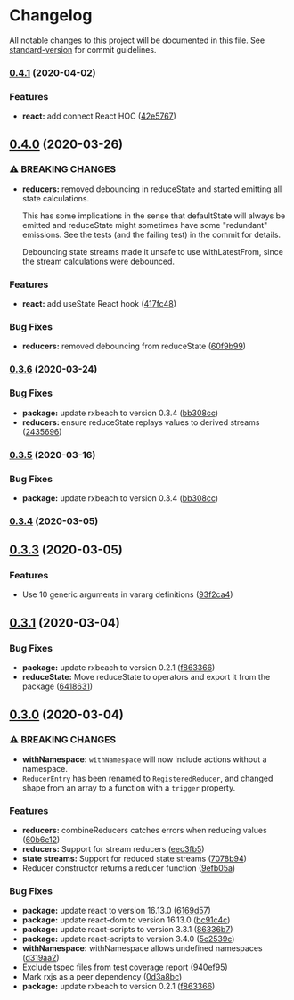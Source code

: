 # Changelog

All notable changes to this project will be documented in this file. See [standard-version](https://github.com/conventional-changelog/standard-version) for commit guidelines.

### [0.4.1](https://github.com/ardoq/rxbeach/compare/v0.4.0...v0.4.1) (2020-04-02)


### Features

* **react:** add connect React HOC ([42e5767](https://github.com/ardoq/rxbeach/commit/42e5767d105639005fb6145e38cebdcdfb6d5f66))

## [0.4.0](https://github.com/ardoq/rxbeach/compare/v0.3.6...v0.4.0) (2020-03-26)


### ⚠ BREAKING CHANGES

* **reducers:** removed debouncing in reduceState and started
  emitting all state calculations.

  This has some implications in the sense that defaultState will
  always be emitted and reduceState might sometimes have some
  "redundant" emissions. See the tests (and the failing test)
  in the commit for details.

  Debouncing state streams made it unsafe to use withLatestFrom,
  since the stream calculations were debounced.

### Features

* **react:** add useState React hook ([417fc48](https://github.com/ardoq/rxbeach/commit/417fc486af4841829d5609ed39b9e0bb36fd5a86))


### Bug Fixes

* **reducers:** removed debouncing from reduceState ([60f9b99](https://github.com/ardoq/rxbeach/commit/60f9b99b3bfcf402865063a1ac8592504fafa87a))

### [0.3.6](https://github.com/ardoq/rxbeach/compare/v0.3.3...v0.3.6) (2020-03-24)


### Bug Fixes

* **package:** update rxbeach to version 0.3.4 ([bb308cc](https://github.com/ardoq/rxbeach/commit/bb308ccfecf8ee6259de0e5111bf1ecb76b6825d))
* **reducers:** ensure reduceState replays values to derived streams ([2435696](https://github.com/ardoq/rxbeach/commit/24356969574536ea8aa223b0f9f880edb54b4807))

### [0.3.5](https://github.com/ardoq/rxbeach/compare/v0.3.4...v0.3.5) (2020-03-16)


### Bug Fixes

* **package:** update rxbeach to version 0.3.4 ([bb308cc](https://github.com/ardoq/rxbeach/commit/bb308ccfecf8ee6259de0e5111bf1ecb76b6825d))

### [0.3.4](https://github.com/ardoq/rxbeach/compare/v0.3.3...v0.3.4) (2020-03-05)

## [0.3.3](https://github.com/ardoq/rxbeach/compare/v0.2.1...v0.3.3) (2020-03-05)


### Features

* Use 10 generic arguments in vararg definitions ([93f2ca4](https://github.com/ardoq/rxbeach/commit/93f2ca417655a572f2a7153e6cc9bed6f89b877c))

## [0.3.1](https://github.com/ardoq/rxbeach/compare/v0.2.1...v0.3.1) (2020-03-04)


### Bug Fixes

* **package:** update rxbeach to version 0.2.1 ([f863366](https://github.com/ardoq/rxbeach/commit/f863366dac743a5f48906bb2ba83934d4dbe7410))
* **reduceState:** Move reduceState to operators and export it from the package ([6418631](https://github.com/ardoq/rxbeach/commit/6418631f9c3b1d8a75cac8477e8a4cd0dc1a27fa))

## [0.3.0](https://github.com/ardoq/rxbeach/compare/v0.2.1...v0.3.0) (2020-03-04)


### ⚠ BREAKING CHANGES

* **withNamespace:** `withNamespace` will now include actions without a
namespace.
* `ReducerEntry` has been renamed to `RegisteredReducer`,
and changed shape from an array to a function with a `trigger` property.

### Features

* **reducers:** combineReducers catches errors when reducing values ([60b6e12](https://github.com/ardoq/rxbeach/commit/60b6e125423aef7b8202ef1a5697fc5af2f62a99))
* **reducers:** Support for stream reducers ([eec3fb5](https://github.com/ardoq/rxbeach/commit/eec3fb5c8352feb34ca843e81e23c574bdfcff8e))
* **state streams:** Support for reduced state streams ([7078b94](https://github.com/ardoq/rxbeach/commit/7078b9453fb9122a76fd1fa654f972d567f9d2c3))
* Reducer constructor returns a reducer function ([9efb05a](https://github.com/ardoq/rxbeach/commit/9efb05a3395586bc7fbf5375a79b4c2002f0a022))


### Bug Fixes

* **package:** update react to version 16.13.0 ([6169d57](https://github.com/ardoq/rxbeach/commit/6169d57d7c1506da2239b61f0aeafaa7a297ab5a))
* **package:** update react-dom to version 16.13.0 ([bc91c4c](https://github.com/ardoq/rxbeach/commit/bc91c4cd9620d0e414f9bda6e4656564bf29011e))
* **package:** update react-scripts to version 3.3.1 ([86336b7](https://github.com/ardoq/rxbeach/commit/86336b70fd6384522d08e4add4eede6b47c5d7b9))
* **package:** update react-scripts to version 3.4.0 ([5c2539c](https://github.com/ardoq/rxbeach/commit/5c2539c92c5c678aa04b7b69910a1e981c08b50c))
* **withNamespace:** withNamespace allows undefined namespaces ([d319aa2](https://github.com/ardoq/rxbeach/commit/d319aa2fea8674be4f08d1b708995af560fc1034))
* Exclude tspec files from test coverage report ([940ef95](https://github.com/ardoq/rxbeach/commit/940ef956a3be061fee51dcde895b26ef23efda6c))
* Mark rxjs as a peer dependency ([0d3a8bc](https://github.com/ardoq/rxbeach/commit/0d3a8bccea2ca23466289c809aefa60ae25305bb))
* **package:** update rxbeach to version 0.2.1 ([f863366](https://github.com/ardoq/rxbeach/commit/f863366dac743a5f48906bb2ba83934d4dbe7410))
